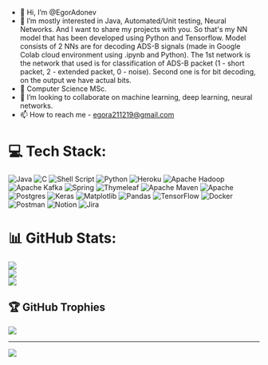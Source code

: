 - 👋 Hi, I’m @EgorAdonev
- 👀 I’m mostly interested in Java, Automated/Unit testing, Neural Networks. And I want to share my projects with you.
So that's my NN model that has been developed using Python and Tensorflow. Model consists of 2 NNs are for decoding ADS-B signals (made in Google Colab cloud environment using .ipynb and Python).
The 1st network is the network that used is for classification of ADS-B packet (1 - short packet, 2 - extended packet, 0 - noise).
Second one is for bit decoding, on the output we have actual bits.
- 🌱 Computer Science MSc.
- 💞️ I’m looking to collaborate on machine learning, deep learning, neural networks.
- 📫 How to reach me - egora211219@gmail.com


# 💻 Tech Stack:
![Java](https://img.shields.io/badge/java-%23ED8B00.svg?style=flat&logo=openjdk&logoColor=white) ![C](https://img.shields.io/badge/c-%2300599C.svg?style=flat&logo=c&logoColor=white) ![Shell Script](https://img.shields.io/badge/shell_script-%23121011.svg?style=flat&logo=gnu-bash&logoColor=white) ![Python](https://img.shields.io/badge/python-3670A0?style=flat&logo=python&logoColor=ffdd54) ![Heroku](https://img.shields.io/badge/heroku-%23430098.svg?style=flat&logo=heroku&logoColor=white) ![Apache Hadoop](https://img.shields.io/badge/Apache%20Hadoop-66CCFF?style=flat&logo=apachehadoop&logoColor=black) ![Apache Kafka](https://img.shields.io/badge/Apache%20Kafka-000?style=flat&logo=apachekafka) ![Spring](https://img.shields.io/badge/spring-%236DB33F.svg?style=flat&logo=spring&logoColor=white) ![Thymeleaf](https://img.shields.io/badge/Thymeleaf-%23005C0F.svg?style=flat&logo=Thymeleaf&logoColor=white) ![Apache Maven](https://img.shields.io/badge/Apache%20Maven-C71A36?style=flat&logo=Apache%20Maven&logoColor=white) ![Apache](https://img.shields.io/badge/apache-%23D42029.svg?style=flat&logo=apache&logoColor=white) ![Postgres](https://img.shields.io/badge/postgres-%23316192.svg?style=flat&logo=postgresql&logoColor=white) ![Keras](https://img.shields.io/badge/Keras-%23D00000.svg?style=flat&logo=Keras&logoColor=white) ![Matplotlib](https://img.shields.io/badge/Matplotlib-%23ffffff.svg?style=flat&logo=Matplotlib&logoColor=black) ![Pandas](https://img.shields.io/badge/pandas-%23150458.svg?style=flat&logo=pandas&logoColor=white) ![TensorFlow](https://img.shields.io/badge/TensorFlow-%23FF6F00.svg?style=flat&logo=TensorFlow&logoColor=white) ![Docker](https://img.shields.io/badge/docker-%230db7ed.svg?style=flat&logo=docker&logoColor=white) ![Postman](https://img.shields.io/badge/Postman-FF6C37?style=flat&logo=postman&logoColor=white) ![Notion](https://img.shields.io/badge/Notion-%23000000.svg?style=flat&logo=notion&logoColor=white) ![Jira](https://img.shields.io/badge/jira-%230A0FFF.svg?style=flat&logo=jira&logoColor=white)
# 📊 GitHub Stats:
![](https://github-readme-stats.vercel.app/api?username=EgorAdonev&theme=dark&hide_border=false&include_all_commits=true&count_private=false)<br/>
![](https://github-readme-streak-stats.herokuapp.com/?user=EgorAdonev&theme=dark&hide_border=false)<br/>
![](https://github-readme-stats.vercel.app/api/top-langs/?username=EgorAdonev&theme=dark&hide_border=false&include_all_commits=true&count_private=false&layout=compact)

## 🏆 GitHub Trophies
![](https://github-profile-trophy.vercel.app/?username=EgorAdonev&theme=onedark&no-frame=true&no-bg=false&margin-w=4)

---
[![](https://visitcount.itsvg.in/api?id=EgorAdonev&icon=0&color=0)](https://visitcount.itsvg.in)

<!-- Proudly created with GPRM ( https://gprm.itsvg.in ) -->
<!---
EgorAdonev/EgorAdonev is a ✨ special ✨ repository because its `README.md` (this file) appears on your GitHub profile.
You can click the Preview link to take a look at your changes.
--->
